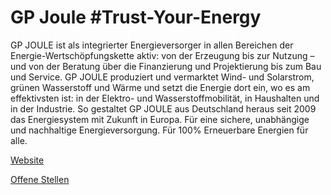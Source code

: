 # GP Joule #Trust-Your-Energy
GP JOULE ist als integrierter Energieversorger in allen Bereichen der Energie-Wertschöpfungskette aktiv: von der Erzeugung bis zur Nutzung – und von der Beratung über die Finanzierung und Projektierung bis zum Bau und Service. GP JOULE produziert und vermarktet Wind- und Solarstrom, grünen Wasserstoff und Wärme und setzt die Energie dort ein, wo es am effektivsten ist: in der Elektro- und Wasserstoffmobilität, in Haushalten und in der Industrie. So gestaltet GP JOULE aus Deutschland heraus seit 2009 das Energiesystem mit Zukunft in Europa. Für eine sichere, unabhängige und nachhaltige Energieversorgung. Für 100% Erneuerbare Energien für alle.

[Website](https://www.gp-joule.com/)

[Offene Stellen](https://www.gp-joule.com/en/karriere/einstiegsmoeglichkeiten)
